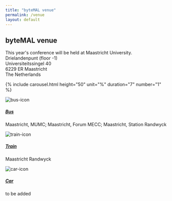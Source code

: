 ```yaml
---
title: "byteMAL venue"
permalink: /venue
layout: default
---
```


<h2> byteMAL venue </h2>
<p> This year's conference will be held at Maastricht University.<br>
Drielandenpunt (floor -1)<br>
Universiteitssingel 40<br>
6229 ER Maastricht<br>
The Netherlands</p>

  {% include carousel.html height="50" unit="%" duration="7" number="1" %}
  <br>
<div class="card-deck text-center">
  <div class="card">
    <img src="/bytemal-2024/images/Icons/bus-icon.png" class="card-img-top px-4 py-1" alt="bus-icon">
    <div class="card-body">
      <h5 class="card-title"><a href="/bytemal-2024/submit">Bus</a></h5>
      <p class="card-text"> Maastricht, MUMC; Maastricht, Forum MECC; Maastricht, Station Randwyck</p>
    </div>
  </div>
  <div class="card">
    <img src="/bytemal-2024/images/Icons/train-icon.png" class="card-img-top px-4 py-1" alt="train-icon">
    <div class="card-body">
      <h5 class="card-title"><a href="/bytemal-2024/keynotes">Train</a></h5>
      <p class="card-text"> Maastricht Randwyck</p>
    </div>
  </div>
  <div class="card">
    <img src="/bytemal-2024/images/Icons/car-icon.png" class="card-img-top px-4 py-1" alt="car-icon">
    <div class="card-body">
      <h5 class="card-title"><a href="/bytemal-2024/register">Car</a></h5>
      <p class="card-text">to be added</p>
    </div>
  </div>
</div>
